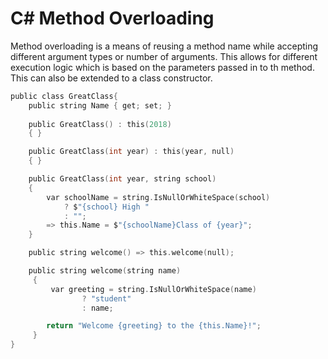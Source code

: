# C# Method Overloading

Method overloading is a means of reusing a method name while accepting different argument types or number of arguments.  This allows for different execution logic which is based on the parameters passed in to th method.  This can also be extended to a class constructor.

```c
public class GreatClass{
    public string Name { get; set; }
    
    public GreatClass() : this(2018)
    { }

    public GreatClass(int year) : this(year, null)
    { }

    public GreatClass(int year, string school)
    {
        var schoolName = string.IsNullOrWhiteSpace(school)
            ? $"{school} High "
            : "";
        => this.Name = $"{schoolName}Class of {year}";
    }

    public string welcome() => this.welcome(null);

    public string welcome(string name)
     {
         var greeting = string.IsNullOrWhiteSpace(name)
                ? "student"
                : name;

        return "Welcome {greeting} to the {this.Name}!";
     }
}

```